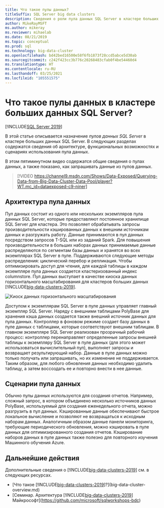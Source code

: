 ```yaml
---
title: Что такое пулы данных?
titleSuffix: SQL Server big data clusters
description: Сведения о роли пула данных SQL Server в кластере больших данных SQL Server, а также архитектуре и функциональных возможностях пула данных SQL.
author: MikeRayMSFT
ms.author: mikeray
ms.reviewer: mihaelab
ms.date: 08/21/2019
ms.topic: conceptual
ms.prod: sql
ms.technology: big-data-cluster
ms.openlocfilehash: bd42bed16500e58f6fb1873f28ccd5abce5d30ab
ms.sourcegitcommit: c242f423cc3b776c20268483cfab0f4be54460d4
ms.translationtype: HT
ms.contentlocale: ru-RU
ms.lasthandoff: 03/25/2021
ms.locfileid: "105551575"
---
```

# <a name="what-are-data-pools-in-a-sql-server-big-data-cluster"></a>Что такое пулы данных в кластере больших данных SQL Server?

[!INCLUDE[SQL Server 2019](../includes/applies-to-version/sqlserver2019.md)]

В этой статье описывается назначение *пулов данных SQL Server* в кластере больших данных SQL Server. В следующих разделах содержатся сведения об архитектуре, функциональных возможностях и сценариях использования пула данных.

В этом пятиминутном видео содержатся общие сведения о пулах данных, а также показано, как запрашивать данные из пулов данных.

> [!VIDEO https://channel9.msdn.com/Shows/Data-Exposed/Querying-Data-from-Big-Data-Cluster-Data-Pool/player?WT.mc_id=dataexposed-c9-niner]

## <a name="data-pool-architecture"></a>Архитектура пула данных

Пул данных состоит из одного или нескольких экземпляров пула данных SQL Server, которые предоставляют постоянное хранилище SQL Server для кластера. Это позволяет обрабатывать запросы производительности кэшированных данных к внешним источникам данных и разгружать работу. Данные принимаются в пул данных посредством запросов T-SQL или из заданий Spark. Для повышения производительности в больших наборах данных принимаемые данные распределяются по сегментам базы данных и хранятся во всех экземплярах SQL Server в пуле. Поддерживаются следующие методы распределения: циклический перебор и репликация. Чтобы оптимизировать доступ для чтения, для каждой таблицы в каждом экземпляре пула данных создается кластеризованный индекс columnstore. Пул данных выступает в качестве киоска данных горизонтального масштабирования для кластеров больших данных [!INCLUDE[big-data-clusters-2019](../includes/ssbigdataclusters-ss-nover.md)].

![Киоск данных горизонтального масштабирования](media/concept-data-pool/data-virtualization-improvements.png)

Доступом к экземплярам SQL Server в пуле данных управляет главный экземпляр SQL Server. Наряду с внешними таблицами PolyBase для хранения кэша данных создается также внешний источник данных для пула данных. Контроллер в фоновом режиме создает базу данных в пуле данных с таблицами, которые соответствуют внешним таблицам. В главном экземпляре SQL Server реализован прозрачный рабочий процесс: контроллер перенаправляет определенные запросы внешней таблицы к экземпляру SQL Server в пуле данных (для этого может использоваться вычислительный пул), выполняет запросы и возвращает результирующий набор. Данные в пуле данных можно только получать или запрашивать, но их изменение не поддерживается. Таким образом, для любого обновления данных необходимо удалить таблицу, а затем воссоздать ее и повторно внести в нее данные.

## <a name="data-pool-scenarios"></a>Сценарии пула данных

 Обычно пулы данных используются для создания отчетов. Например, сложный запрос, в котором объединено несколько источников данных PolyBase, используемый для создания еженедельного отчета, можно разгрузить в пул данных. Кэшированные данные обеспечивают быстрое локальное вычисление и позволяют не возвращаться к исходным наборам данных. Аналогичным образом данные панели мониторинга, требующие периодического обновления, можно кэшировать в пуле данных для оптимизированного создания отчетов. Кэширование наборов данных в пуле данных также полезно для повторного изучения Машинного обучения Azure.

## <a name="next-steps"></a>Дальнейшие действия

Дополнительные сведения о [!INCLUDE[big-data-clusters-2019](../includes/ssbigdataclusters-ss-nover.md)] см. в следующих ресурсах.

- [Что такое [!INCLUDE[big-data-clusters-2019](../includes/ssbigdataclusters-ver15.md)]?](big-data-cluster-overview.md)
- [Семинар. Архитектура [!INCLUDE[big-data-clusters-2019](../includes/ssbigdataclusters-ss-nover.md)] Майкрософт](https://github.com/microsoft/sqlworkshops-bdc)
